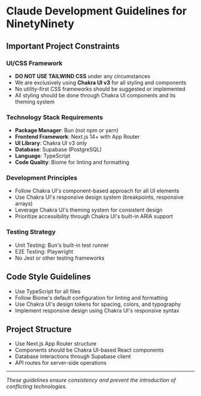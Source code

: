 # Claude Development Guidelines for NinetyNinety

## Important Project Constraints

### UI/CSS Framework
- **DO NOT USE TAILWIND CSS** under any circumstances
- We are exclusively using **Chakra UI v3** for all styling and components
- No utility-first CSS frameworks should be suggested or implemented
- All styling should be done through Chakra UI components and its theming system

### Technology Stack Requirements
- **Package Manager**: Bun (not npm or yarn)
- **Frontend Framework**: Next.js 14+ with App Router
- **UI Library**: Chakra UI v3 only
- **Database**: Supabase (PostgreSQL)
- **Language**: TypeScript
- **Code Quality**: Biome for linting and formatting

### Development Principles
- Follow Chakra UI's component-based approach for all UI elements
- Use Chakra UI's responsive design system (breakpoints, responsive arrays)
- Leverage Chakra UI's theming system for consistent design
- Prioritize accessibility through Chakra UI's built-in ARIA support

### Testing Strategy
- Unit Testing: Bun's built-in test runner
- E2E Testing: Playwright
- No Jest or other testing frameworks

## Code Style Guidelines
- Use TypeScript for all files
- Follow Biome's default configuration for linting and formatting
- Use Chakra UI's design tokens for spacing, colors, and typography
- Implement responsive design using Chakra UI's responsive syntax

## Project Structure
- Use Next.js App Router structure
- Components should be Chakra UI-based React components
- Database interactions through Supabase client
- API routes for server-side operations

---

*These guidelines ensure consistency and prevent the introduction of conflicting technologies.* 